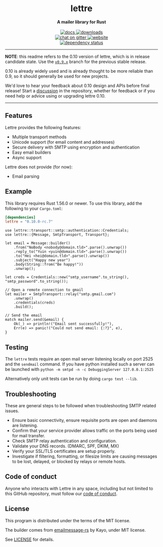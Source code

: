 <h1 align="center">lettre</h1>
<div align="center">
 <strong>
   A mailer library for Rust
 </strong>
</div>

<br />

<div align="center">
  <a href="https://docs.rs/lettre">
    <img src="https://docs.rs/lettre/badge.svg"
      alt="docs" />
  </a>
  <a href="https://crates.io/crates/lettre">
    <img src="https://img.shields.io/crates/d/lettre.svg"
      alt="downloads" />
  </a>
  <br />
  <a href="https://gitter.im/lettre/lettre">
    <img src="https://badges.gitter.im/lettre/lettre.svg"
      alt="chat on gitter" />
  </a>
  <a href="https://lettre.rs">
    <img src="https://img.shields.io/badge/visit-website-blueviolet"
      alt="website" />
  </a>
</div>

<div align="center">
  <a href="https://deps.rs/crate/lettre/0.10.0-rc.7">
    <img src="https://deps.rs/crate/lettre/0.10.0-rc.7/status.svg"
      alt="dependency status" />
  </a>
</div>

---

**NOTE**: this readme refers to the 0.10 version of lettre, which is
in release candidate state. Use the [`v0.9.x`](https://github.com/lettre/lettre/tree/v0.9.x)
branch for the previous stable release.

0.10 is already widely used and is already thought to be more reliable than 0.9, so it should generally be used
for new projects.

We'd love to hear your feedback about 0.10 design and APIs before final release!
Start a [discussion](https://github.com/lettre/lettre/discussions) in the repository, whether for
feedback or if you need help or advice using or upgrading lettre 0.10.

---

## Features

Lettre provides the following features:

* Multiple transport methods
* Unicode support (for email content and addresses)
* Secure delivery with SMTP using encryption and authentication
* Easy email builders
* Async support

Lettre does not provide (for now):

* Email parsing

## Example

This library requires Rust 1.56.0 or newer.
To use this library, add the following to your `Cargo.toml`:


```toml
[dependencies]
lettre = "0.10.0-rc.7"
```

```rust,no_run
use lettre::transport::smtp::authentication::Credentials;
use lettre::{Message, SmtpTransport, Transport};

let email = Message::builder()
    .from("NoBody <nobody@domain.tld>".parse().unwrap())
    .reply_to("Yuin <yuin@domain.tld>".parse().unwrap())
    .to("Hei <hei@domain.tld>".parse().unwrap())
    .subject("Happy new year")
    .body(String::from("Be happy!"))
    .unwrap();

let creds = Credentials::new("smtp_username".to_string(), "smtp_password".to_string());

// Open a remote connection to gmail
let mailer = SmtpTransport::relay("smtp.gmail.com")
    .unwrap()
    .credentials(creds)
    .build();

// Send the email
match mailer.send(&email) {
    Ok(_) => println!("Email sent successfully!"),
    Err(e) => panic!("Could not send email: {:?}", e),
}
```

## Testing

The `lettre` tests require an open mail server listening locally on port 2525 and the `sendmail` command. If you have python installed 
such a server can be launched with `python -m smtpd -n -c DebuggingServer 127.0.0.1:2525`

Alternatively only unit tests can be run by doing `cargo test --lib`.

## Troubleshooting

These are general steps to be followed when troubleshooting SMTP related issues.

- Ensure basic connectivity, ensure requisite ports are open and daemons are listening.
- Confirm that your service provider allows traffic on the ports being used for mail transfer.
- Check SMTP relay authentication and configuration.
- Validate your DNS records. (DMARC, SPF, DKIM, MX)
- Verify your SSL/TLS certificates are setup properly.
- Investigate if filtering, formatting, or filesize limits are causing messages to be lost, delayed, or blocked by relays or remote hosts.

## Code of conduct

Anyone who interacts with Lettre in any space, including but not limited to
this GitHub repository, must follow our [code of conduct](https://github.com/lettre/lettre/blob/master/CODE_OF_CONDUCT.md).

## License

This program is distributed under the terms of the MIT license.

The builder comes from [emailmessage-rs](https://github.com/katyo/emailmessage-rs) by
Kayo, under MIT license.

See [LICENSE](./LICENSE) for details.
